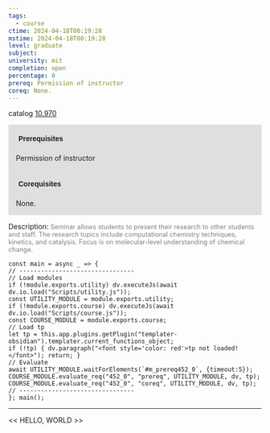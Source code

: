 ```yaml
---
tags:
  - course
ctime: 2024-04-18T00:19:28
mstime: 2024-04-18T00:19:28
level: graduate
subject: 
university: mit
completion: open
percentage: 0
prereq: Permission of instructor
coreq: None.
---
```


catalog [10.970](http://student.mit.edu/catalog/m10b.html#10.970)

<span style="display: block; padding: 15px; background-color: rgb(100, 100, 100, 0.2);"><font id="m_prereq452_0" style="display: block; font-family: Arial, sans-serif; font-weight: bold; padding: 5px">Prerequisites</font><br><span id="prereq452_0">Permission of instructor</span></span>
<span style="display: block; padding: 15px; background-color: rgb(100, 100, 100, 0.2);"><font id="m_coreq452_0" style="display: block; font-family: Arial, sans-serif; font-weight: bold; padding: 5px">Corequisites</font><br><span id="coreq452_0">None.</span></span>

<font style="">Description:</font>
<font style="color: grey; font-size: 0.8rem;">Seminar allows students to present their research to other students and staff. The research topics include computational chemistry techniques, kinetics, and catalysis. Focus is on molecular-level understanding of chemical change.</font>

```dataviewjs
const main = async _ => {
// --------------------------------
// Load modules
if (!module.exports.utility) dv.executeJs(await dv.io.load("Scripts/utility.js"));
const UTILITY_MODULE = module.exports.utility;
if (!module.exports.course) dv.executeJs(await dv.io.load("Scripts/course.js"));
const COURSE_MODULE = module.exports.course;
// Load tp
let tp = this.app.plugins.getPlugin("templater-obsidian").templater.current_functions_object;
if (!tp) { dv.paragraph("<font style='color: red'>tp not loaded!</font>"); return; }
// Evaluate
await UTILITY_MODULE.waitForElements(`#m_prereq452_0`, {timeout:5});
COURSE_MODULE.evaluate_req("452_0", "prereq", UTILITY_MODULE, dv, tp);
COURSE_MODULE.evaluate_req("452_0", "coreq", UTILITY_MODULE, dv, tp);
// --------------------------------
}; main();
```

---

<< HELLO, WORLD >>
